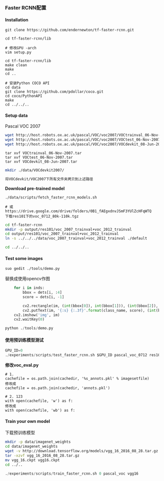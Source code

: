 ### Faster RCNN配置



#### Installation

```
git clone https://github.com/endernewton/tf-faster-rcnn.git
```

```
cd tf-faster-rcnn/lib

# 修改GPU -arch
vim setup.py
```

```
cd tf-faster-rcnn/lib
make clean
make 
cd ..
```

```
# 安装Python COCO API
cd data
git clone https://github.com/pdollar/coco.git
cd coco/PythonAPI
make
cd ../../..
```

#### Setup data

Pascal VOC 2007

```bash
wget http://host.robots.ox.ac.uk/pascal/VOC/voc2007/VOCtrainval_06-Nov-2007.tar
wget http://host.robots.ox.ac.uk/pascal/VOC/voc2007/VOCtest_06-Nov-2007.tar
wget http://host.robots.ox.ac.uk/pascal/VOC/voc2007/VOCdevkit_08-Jun-2007.tar
```

```
tar xvf VOCtrainval_06-Nov-2007.tar
tar xvf VOCtest_06-Nov-2007.tar
tar xvf VOCdevkit_08-Jun-2007.tar
```

```bash
mkdir ./data/VOCdevkit2007/

将VOCdevkit/VOC2007下所有文件夹拷贝到上述路径
```

**Download pre-trained model**

```
./data/scripts/fetch_faster_rcnn_models.sh

# 或
https://drive.google.com/drive/folders/0B1_fAEgxdnvJSmF3YUlZcHFqWTQ
下载res101下的voc_0712_80k-110k.tgz
```

```bash
cd tf-faster-rcnn
mkdir -p output/res101/voc_2007_trainval+voc_2012_trainval
cd output/res101/voc_2007_trainval+voc_2012_trainval
ln -s ../../../data/voc_2007_trainval+voc_2012_trainval ./default

cd ../../..
```

#### Test some images

```bash
suo gedit ./tools/demo.py
```

替换成使用opencv作图

```python
    for i in inds:
        bbox = dets[i, :4]
        score = dets[i, -1]

        cv2.rectangle(im, (int(bbox[0]), int(bbox[1])), (int(bbox[2]), int(bbox[3])), (0, 0, 255), 2)
        cv2.putText(im, '{:s} {:.3f}'.format(class_name, score), (int(bbox[0]), int(bbox[1]) - 2), cv2.FONT_HERSHEY_SIMPLEX, 1.2, (0, 0, 255), 2)
    cv2.imshow('img', im)
    cv2.waitKey(0)
```

```python
python ./tools/demo.py
```

#### 使用预训练模型测试

```python
GPU_ID=0
./experiments/scripts/test_faster_rcnn.sh $GPU_ID pascal_voc_0712 res101
```

**修改voc_eval.py**

```
# 1.
cachefile = os.path.join(cachedir, '%s_annots.pkl' % imagesetfile)
修改成
cachefile = os.path.join(cachedir, 'annots.pkl')

# 2. 123
with open(cachefile, 'w') as f:
修改成
with open(cachefile, 'wb') as f:
```

#### Train your own model

下载预训练模型

```bash
mkdir -p data/imagenet_weights
cd data/imagenet_weights
wget -v http://download.tensorflow.org/models/vgg_16_2016_08_28.tar.gz
tar -xzvf vgg_16_2016_08_28.tar.gz
mv vgg_16.ckpt vgg16.ckpt
cd ../..
```

```python
./experiments/scripts/train_faster_rcnn.sh 0 pascal_voc vgg16
```





